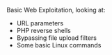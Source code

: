 Basic Web Exploitation, looking at: 
- URL parameters 
- PHP reverse shells 
- Bypassing file upload filters 
- Some basic Linux commands
